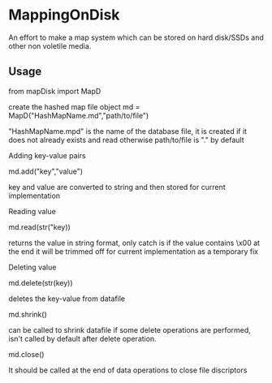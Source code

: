 # MappingOnDisk
An effort to make a map system which can be stored on hard disk/SSDs and other non voletile media.

## Usage

from mapDisk import MapD

create the hashed map file object
    md = MapD("HashMapName.md","path/to/file")

"HashMapName.mpd" is the name of the database file, it is created if it does not already exists and read otherwise
path/to/file is "." by default


Adding key-value pairs

md.add("key","value")

key and value are converted to string and then stored for current implementation


Reading value

md.read(str("key))

returns the value in string format, only catch is if the value contains \x00 at the end it will be trimmed off for current implementation as a temporary fix


Deleting value

md.delete(str(key))

deletes the key-value from datafile

md.shrink()

can be called to shrink datafile if some delete operations are performed, isn't called by default after delete operation.


md.close()

It should be called at the end of data operations to close file discriptors